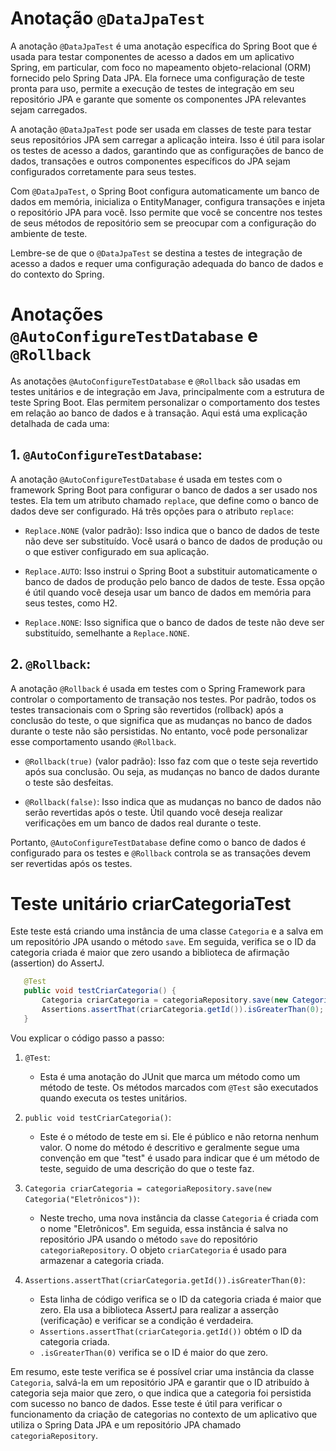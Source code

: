 # Anotação `@DataJpaTest`

A anotação `@DataJpaTest` é uma anotação específica do Spring Boot que é usada para testar componentes de acesso a dados em um aplicativo Spring, em particular, com foco no mapeamento objeto-relacional (ORM) fornecido pelo Spring Data JPA. Ela fornece uma configuração de teste pronta para uso, permite a execução de testes de integração em seu repositório JPA e garante que somente os componentes JPA relevantes sejam carregados.

A anotação `@DataJpaTest` pode ser usada em classes de teste para testar seus repositórios JPA sem carregar a aplicação inteira. Isso é útil para isolar os testes de acesso a dados, garantindo que as configurações de banco de dados, transações e outros componentes específicos do JPA sejam configurados corretamente para seus testes.

Com `@DataJpaTest`, o Spring Boot configura automaticamente um banco de dados em memória, inicializa o EntityManager, configura transações e injeta o repositório JPA para você. Isso permite que você se concentre nos testes de seus métodos de repositório sem se preocupar com a configuração do ambiente de teste.

Lembre-se de que o `@DataJpaTest` se destina a testes de integração de acesso a dados e requer uma configuração adequada do banco de dados e do contexto do Spring.

# Anotações `@AutoConfigureTestDatabase` e `@Rollback`

As anotações `@AutoConfigureTestDatabase` e `@Rollback` são usadas em testes unitários e de integração em Java, principalmente com a estrutura de teste Spring Boot. Elas permitem personalizar o comportamento dos testes em relação ao banco de dados e à transação. Aqui está uma explicação detalhada de cada uma:

## 1. `@AutoConfigureTestDatabase`:

A anotação `@AutoConfigureTestDatabase` é usada em testes com o framework Spring Boot para configurar o banco de dados a ser usado nos testes. Ela tem um atributo chamado `replace`, que define como o banco de dados deve ser configurado. Há três opções para o atributo `replace`:

   - `Replace.NONE` (valor padrão): Isso indica que o banco de dados de teste não deve ser substituído. Você usará o banco de dados de produção ou o que estiver configurado em sua aplicação.

   - `Replace.AUTO`: Isso instrui o Spring Boot a substituir automaticamente o banco de dados de produção pelo banco de dados de teste. Essa opção é útil quando você deseja usar um banco de dados em memória para seus testes, como H2.

   - `Replace.NONE`: Isso significa que o banco de dados de teste não deve ser substituído, semelhante a `Replace.NONE`.

## 2. `@Rollback`:

A anotação `@Rollback` é usada em testes com o Spring Framework para controlar o comportamento de transação nos testes. Por padrão, todos os testes transacionais com o Spring são revertidos (rollback) após a conclusão do teste, o que significa que as mudanças no banco de dados durante o teste não são persistidas. No entanto, você pode personalizar esse comportamento usando `@Rollback`.

   - `@Rollback(true)` (valor padrão): Isso faz com que o teste seja revertido após sua conclusão. Ou seja, as mudanças no banco de dados durante o teste são desfeitas.

   - `@Rollback(false)`: Isso indica que as mudanças no banco de dados não serão revertidas após o teste. Útil quando você deseja realizar verificações em um banco de dados real durante o teste.

Portanto, `@AutoConfigureTestDatabase` define como o banco de dados é configurado para os testes e `@Rollback` controla se as transações devem ser revertidas após os testes. 

# Teste unitário criarCategoriaTest

 Este teste está criando uma instância de uma classe `Categoria` e a salva em um repositório JPA usando o método `save`. Em seguida, verifica se o ID da categoria criada é maior que zero usando a biblioteca de afirmação (assertion) do AssertJ. 
 
 ```java
    @Test
    public void testCriarCategoria() {
        Categoria criarCategoria = categoriaRepository.save(new Categoria("Eletrônicos"));
        Assertions.assertThat(criarCategoria.getId()).isGreaterThan(0);
    }
 ```
 
 Vou explicar o código passo a passo:

1. `@Test`:
   - Esta é uma anotação do JUnit que marca um método como um método de teste. Os métodos marcados com `@Test` são executados quando executa os testes unitários.

2. `public void testCriarCategoria()`:
   - Este é o método de teste em si. Ele é público e não retorna nenhum valor. O nome do método é descritivo e geralmente segue uma convenção em que "test" é usado para indicar que é um método de teste, seguido de uma descrição do que o teste faz.

3. `Categoria criarCategoria = categoriaRepository.save(new Categoria("Eletrônicos"))`:
   - Neste trecho, uma nova instância da classe `Categoria` é criada com o nome "Eletrônicos". Em seguida, essa instância é salva no repositório JPA usando o método `save` do repositório `categoriaRepository`. O objeto `criarCategoria` é usado para armazenar a categoria criada.

4. `Assertions.assertThat(criarCategoria.getId()).isGreaterThan(0)`:
   - Esta linha de código verifica se o ID da categoria criada é maior que zero. Ela usa a biblioteca AssertJ para realizar a asserção (verificação) e verificar se a condição é verdadeira.
   - `Assertions.assertThat(criarCategoria.getId())` obtém o ID da categoria criada.
   - `.isGreaterThan(0)` verifica se o ID é maior do que zero.

Em resumo, este teste verifica se é possível criar uma instância da classe `Categoria`, salvá-la em um repositório JPA e garantir que o ID atribuído à categoria seja maior que zero, o que indica que a categoria foi persistida com sucesso no banco de dados. Esse teste é útil para verificar o funcionamento da criação de categorias no contexto de um aplicativo que utiliza o Spring Data JPA e um repositório JPA chamado `categoriaRepository`. 